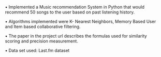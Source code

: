 • Implemented a Music recommendation System in Python that would recommend 50 songs to the user based on past listening history. 


• Algorithms implemented were K- Nearest Neighbors, Memory Based User and Item based collaborative filtering. 


• The paper in the project url describes the formulas used for similarity scoring and precision measurement.


• Data set used: Last.fm dataset 
